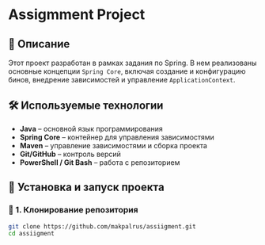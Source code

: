 # Assigmment Project

## 📌 Описание
Этот проект разработан в рамках задания по Spring. В нем реализованы основные концепции `Spring Core`, включая создание и конфигурацию бинов, внедрение зависимостей и управление `ApplicationContext`.


## 🛠 Используемые технологии
- **Java** – основной язык программирования
- **Spring Core** – контейнер для управления зависимостями
- **Maven** – управление зависимостями и сборка проекта
- **Git/GitHub** – контроль версий
- **PowerShell / Git Bash** – работа с репозиторием

## 🚀 Установка и запуск проекта
### 🔹 1. Клонирование репозитория
```bash
git clone https://github.com/makpalrus/assiigment.git
cd assiigment

